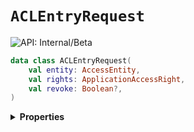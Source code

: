 # `ACLEntryRequest`


![API: Internal/Beta](https://img.shields.io/static/v1?label=API&message=Internal/Beta&color=red&style=flat-square)



```kotlin
data class ACLEntryRequest(
    val entity: AccessEntity,
    val rights: ApplicationAccessRight,
    val revoke: Boolean?,
)
```

<details>
<summary>
<b>Properties</b>
</summary>

<details>
<summary>
<code>entity</code>: <code><code><a href='#accessentity'>AccessEntity</a></code></code>
</summary>





</details>

<details>
<summary>
<code>rights</code>: <code><code><a href='#applicationaccessright'>ApplicationAccessRight</a></code></code>
</summary>





</details>

<details>
<summary>
<code>revoke</code>: <code><code><a href='https://kotlinlang.org/api/latest/jvm/stdlib/kotlin/-boolean/'>Boolean</a>?</code></code>
</summary>





</details>



</details>

